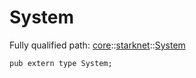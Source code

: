 # System

Fully qualified path: [core](./core.md)::[starknet](./core-starknet.md)::[System](./core-starknet-System.md)

<pre><code class="language-cairo">pub extern type System;</code></pre>

